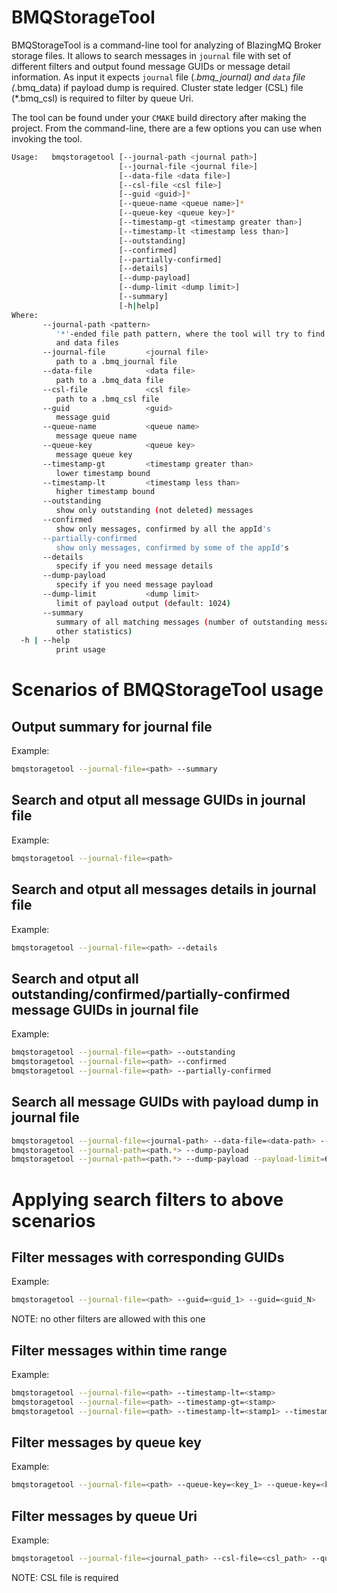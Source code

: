 BMQStorageTool
==============

BMQStorageTool is a command-line tool for analyzing of BlazingMQ Broker storage
files. It allows to search messages in `journal` file with set of different 
filters and output found message GUIDs or message detail information. 
As input it expects `journal` file (*.bmq_journal)
and `data` file (*.bmq_data) if payload dump is required. Cluster state
ledger (CSL) file (*.bmq_csl) is required to filter by queue Uri.

The tool can be found under your `CMAKE` build directory after making 
the project. From the command-line, there are a few options you can use when
invoking the tool.

```bash
Usage:   bmqstoragetool [--journal-path <journal path>]
                        [--journal-file <journal file>]
                        [--data-file <data file>]
                        [--csl-file <csl file>]
                        [--guid <guid>]*
                        [--queue-name <queue name>]*
                        [--queue-key <queue key>]*
                        [--timestamp-gt <timestamp greater than>]
                        [--timestamp-lt <timestamp less than>]
                        [--outstanding]
                        [--confirmed]
                        [--partially-confirmed]
                        [--details]
                        [--dump-payload]
                        [--dump-limit <dump limit>]
                        [--summary]
                        [-h|help]
Where:
       --journal-path <pattern>
          '*'-ended file path pattern, where the tool will try to find journal
          and data files
       --journal-file         <journal file>
          path to a .bmq_journal file
       --data-file            <data file>
          path to a .bmq_data file
       --csl-file             <csl file>
          path to a .bmq_csl file
       --guid                 <guid>
          message guid
       --queue-name           <queue name>
          message queue name
       --queue-key            <queue key>
          message queue key
       --timestamp-gt         <timestamp greater than>
          lower timestamp bound
       --timestamp-lt         <timestamp less than>
          higher timestamp bound
       --outstanding
          show only outstanding (not deleted) messages
       --confirmed
          show only messages, confirmed by all the appId's
       --partially-confirmed
          show only messages, confirmed by some of the appId's
       --details
          specify if you need message details
       --dump-payload
          specify if you need message payload
       --dump-limit           <dump limit>
          limit of payload output (default: 1024)
       --summary
          summary of all matching messages (number of outstanding messages and
          other statistics)
  -h | --help
          print usage
```

Scenarios of BMQStorageTool usage
=================================

Output summary for journal file
----------------------------------------
Example:
```bash
bmqstoragetool --journal-file=<path> --summary
```

Search and otput all message GUIDs in journal file
--------------------------------------------------
Example:
```bash
bmqstoragetool --journal-file=<path>
```

Search and otput all messages details in journal file
-----------------------------------------------------
Example:
```bash
bmqstoragetool --journal-file=<path> --details
```

Search and otput all outstanding/confirmed/partially-confirmed message GUIDs in journal file
--------------------------------------------------------------------------------------------
Example:
```bash
bmqstoragetool --journal-file=<path> --outstanding
bmqstoragetool --journal-file=<path> --confirmed 
bmqstoragetool --journal-file=<path> --partially-confirmed 
```

Search all message GUIDs with payload dump in journal file
----------------------------------------------------------------------
```bash
bmqstoragetool --journal-file=<journal-path> --data-file=<data-path> --dump-payload
bmqstoragetool --journal-path=<path.*> --dump-payload
bmqstoragetool --journal-path=<path.*> --dump-payload --payload-limit=64
```

Applying search filters to above scenarios
==========================================

Filter messages with corresponding GUIDs
----------------------------------------
Example:
```bash
bmqstoragetool --journal-file=<path> --guid=<guid_1> --guid=<guid_N>
```
NOTE: no other filters are allowed with this one

Filter messages within time range
---------------------------------
Example:
```bash
bmqstoragetool --journal-file=<path> --timestamp-lt=<stamp>
bmqstoragetool --journal-file=<path> --timestamp-gt=<stamp>
bmqstoragetool --journal-file=<path> --timestamp-lt=<stamp1> --timestamp-gt=<stamp2>
```

Filter messages by queue key
----------------------------
Example:
```bash
bmqstoragetool --journal-file=<path> --queue-key=<key_1> --queue-key=<key_N>
```

Filter messages by queue Uri
----------------------------
Example:
```bash
bmqstoragetool --journal-file=<journal_path> --csl-file=<csl_path> --queue-name=<queue_uri_1> --queue-name=<queue_uri_N>
```
NOTE: CSL file is required
